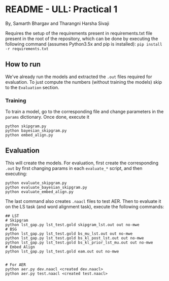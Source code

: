 # README - ULL: Practical 1
By, Samarth Bhargav and Tharangni Harsha Sivaji

Requires the setup of the requirements present in requirements.txt file present in the root of the repository, which can be done by executing the following command (assumes Python3.5x and pip is installed):
```pip install -r requirements.txt```


## How to run

We've already run the models and extracted the `.out` files required for evaluation. To just compute the numbers (without training the models) skip to the `Evaluation` section.  

### Training
To train a model, go to the corresponding file and change parameters in the `params` dictionary. Once done, execute it

```
python skipgram.py
python bayesian_skipgram.py
python embed_align.py
```


## Evaluation
This will create the models. For evaluation, first create the corresponding `.out` by first changing params in each `evaluate_*` script, and then executing:

```
python evaluate_skipgram.py
python evaluate_bayesian_skipgram.py
python evaluate_embed_align.py
```
The last command also creates `.naacl` files to test AER.
Then to evaluate it on the LS task (and word alignment task), execute the following commands:

```
## LST
# Skipgram
python lst_gap.py lst_test.gold skipgram_lst.out out no-mwe
# BSG
python lst_gap.py lst_test.gold bs_mu_lst.out out no-mwe
python lst_gap.py lst_test.gold bs_kl_post_lst.out out no-mwe
python lst_gap.py lst_test.gold bs_kl_prior_lst_mu.out out no-mwe
# Embed Align
python lst_gap.py lst_test.gold eam.out out no-mwe


# For AER
python aer.py dev.naacl <created dev.naacl>
python aer.py test.naacl <created test.naacl>
```

